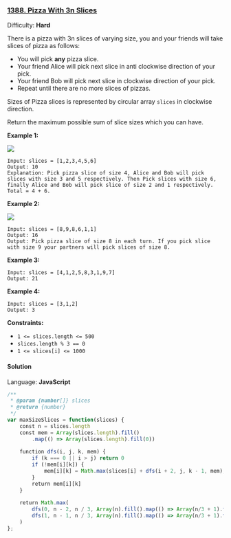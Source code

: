 ### [1388\. Pizza With 3n Slices](https://leetcode.com/problems/pizza-with-3n-slices/)

Difficulty: **Hard**


There is a pizza with 3n slices of varying size, you and your friends will take slices of pizza as follows:

*   You will pick **any** pizza slice.
*   Your friend Alice will pick next slice in anti clockwise direction of your pick. 
*   Your friend Bob will pick next slice in clockwise direction of your pick.
*   Repeat until there are no more slices of pizzas.

Sizes of Pizza slices is represented by circular array `slices` in clockwise direction.

Return the maximum possible sum of slice sizes which you can have.

**Example 1:**

![](https://assets.leetcode.com/uploads/2020/02/18/sample_3_1723.png)

```
Input: slices = [1,2,3,4,5,6]
Output: 10
Explanation: Pick pizza slice of size 4, Alice and Bob will pick slices with size 3 and 5 respectively. Then Pick slices with size 6, finally Alice and Bob will pick slice of size 2 and 1 respectively. Total = 4 + 6.
```

**Example 2:**

**![](https://assets.leetcode.com/uploads/2020/02/18/sample_4_1723.png)**

```
Input: slices = [8,9,8,6,1,1]
Output: 16
Output: Pick pizza slice of size 8 in each turn. If you pick slice with size 9 your partners will pick slices of size 8.
```

**Example 3:**

```
Input: slices = [4,1,2,5,8,3,1,9,7]
Output: 21
```

**Example 4:**

```
Input: slices = [3,1,2]
Output: 3
```

**Constraints:**

*   `1 <= slices.length <= 500`
*   `slices.length % 3 == 0`
*   `1 <= slices[i] <= 1000`


#### Solution

Language: **JavaScript**

```javascript
/**
 * @param {number[]} slices
 * @return {number}
 */
var maxSizeSlices = function(slices) {
    const n = slices.length
    const mem = Array(slices.length).fill()
        .map(() => Array(slices.length).fill(0))
    
    function dfs(i, j, k, mem) {
        if (k === 0 || i > j) return 0
        if (!mem[i][k]) {
            mem[i][k] = Math.max(slices[i] + dfs(i + 2, j, k - 1, mem), dfs(i + 1, j, k, mem))
        }
        return mem[i][k]
    }
    
    return Math.max(
        dfs(0, n - 2, n / 3, Array(n).fill().map(() => Array(n/3 + 1).fill(0))),
        dfs(1, n - 1, n / 3, Array(n).fill().map(() => Array(n/3 + 1).fill(0)))
    )
};
```